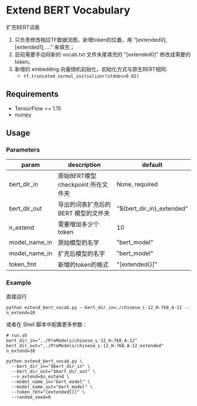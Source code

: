 # Extend BERT Vocabulary

扩充BERT词表

1. 只负责修改相应TF数据流图，新增token的位置，用 “[extended0], [extended1], ...” 来填充；
2. 目前需要手动将新的 vocab.txt 文件末尾填充的 "[extended0]" 修改成需要的 token。
3. 新增的 embedding 向量随机初始化，初始化方式与原生BERT相同:
    * `tf.truncated_normal_initializer(stddev=0.02)`

## Requirements

* TensorFlow <= 1.15
* numpy

## Usage

### Parameters

| param | description | default |
|-------|-------------|---------|
bert_dir_in | 原始BERT模型 checkpoint 所在文件夹 | None, required |
bert_dir_out | 导出的词表扩充后的 BERT 模型的文件夹 | "${bert_dir_in}_extended" |
n_extend | 需要增加多少个 token | 10 |
model_name_in | 原始模型的名字 | "bert_model" |
model_name_in | 扩充后模型的名字 | "bert_model" |
token_fmt | 新增的token的格式 | "[extended{}]" |

### Example

直接运行

```shell
python extend_bert_vocab.py --bert_dir_in=./chinese_L-12_H-768_A-12 --n_extend=10
```

或者在 Shell 脚本中配置更多参数：

```shell
# run.sh
bert_dir_in="../PreModels/chinese_L-12_H-768_A-12"
bert_dir_out="../PreModels/chinese_L-12_H-768_A-12_extended"
n_extend=10

python extend_bert_vocab.py \
  --bert_dir_in="$bert_dir_in" \
  --bert_dir_out="$bert_dir_out" \
  --n_extend=$n_extend \
  --model_name_in="bert_model" \
  --model_name_out="bert_model" \
  --token_fmt="[extended{}]" \
  --random_seed=0 
```
